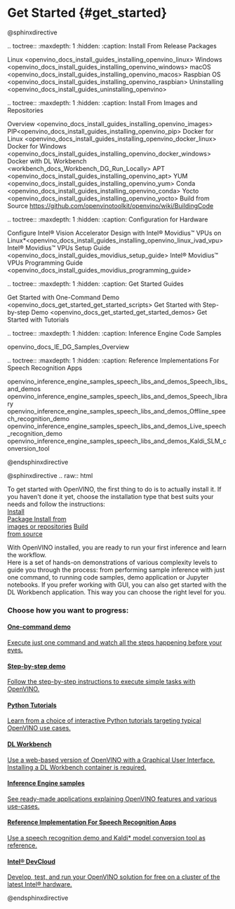 # Get Started {#get_started}

@sphinxdirective

.. toctree::
   :maxdepth: 1
   :hidden:
   :caption: Install From Release Packages
   
   Linux <openvino_docs_install_guides_installing_openvino_linux>
   Windows <openvino_docs_install_guides_installing_openvino_windows>
   macOS <openvino_docs_install_guides_installing_openvino_macos>
   Raspbian OS <openvino_docs_install_guides_installing_openvino_raspbian>
   Uninstalling <openvino_docs_install_guides_uninstalling_openvino>


.. toctree::
   :maxdepth: 1
   :hidden:
   :caption: Install From Images and Repositories
   
   Overview <openvino_docs_install_guides_installing_openvino_images>
   PIP<openvino_docs_install_guides_installing_openvino_pip>
   Docker for Linux <openvino_docs_install_guides_installing_openvino_docker_linux>
   Docker for Windows <openvino_docs_install_guides_installing_openvino_docker_windows>
   Docker with DL Workbench <workbench_docs_Workbench_DG_Run_Locally>
   APT <openvino_docs_install_guides_installing_openvino_apt>
   YUM <openvino_docs_install_guides_installing_openvino_yum>
   Conda <openvino_docs_install_guides_installing_openvino_conda>
   Yocto <openvino_docs_install_guides_installing_openvino_yocto>
   Build from Source <https://github.com/openvinotoolkit/openvino/wiki/BuildingCode>


.. toctree::
   :maxdepth: 1
   :hidden:
   :caption: Configuration for Hardware
   
   Configure Intel® Vision Accelerator Design with Intel® Movidius™ VPUs on Linux*<openvino_docs_install_guides_installing_openvino_linux_ivad_vpu>
   Intel® Movidius™ VPUs Setup Guide <openvino_docs_install_guides_movidius_setup_guide>
   Intel® Movidius™ VPUs Programming Guide <openvino_docs_install_guides_movidius_programming_guide>
   
.. toctree::
   :maxdepth: 1
   :hidden:
   :caption: Get Started Guides
   
   Get Started with One-Command Demo <openvino_docs_get_started_get_started_scripts>
   Get Started with Step-by-step Demo <openvino_docs_get_started_get_started_demos>
   Get Started with Tutorials <tutorials>

.. toctree::
   :maxdepth: 1
   :hidden:
   :caption: Inference Engine Code Samples

   openvino_docs_IE_DG_Samples_Overview


.. toctree::
   :maxdepth: 1
   :hidden:
   :caption: Reference Implementations For Speech Recognition Apps

   openvino_inference_engine_samples_speech_libs_and_demos_Speech_libs_and_demos
   openvino_inference_engine_samples_speech_libs_and_demos_Speech_library
   openvino_inference_engine_samples_speech_libs_and_demos_Offline_speech_recognition_demo
   openvino_inference_engine_samples_speech_libs_and_demos_Live_speech_recognition_demo
   openvino_inference_engine_samples_speech_libs_and_demos_Kaldi_SLM_conversion_tool

@endsphinxdirective
   
   
@sphinxdirective
.. raw:: html
    
   <link rel="stylesheet" type="text/css" href="_static/css/getstarted_style.css">
   <p id="GSG_introtext">To get started with OpenVINO, the first thing to do is to actually install it. If you haven't done it yet, choose the installation type that best suits   your needs and follow the instructions:<br />
     <a href="openvino_docs_install_guides_installing_openvino_linux.html" >Install<br /> Package </a>
     <a href="openvino_docs_install_guides_installing_openvino_images.html" >Install from <br /> images or repositories</a>
     <a href="https://github.com/openvinotoolkit/openvino/wiki/BuildingCode" >Build <br /> from source</a>
   </p>
   <div style="clear:both;"> </div>   
   <p>With OpenVINO installed, you are ready to run your first inference and learn the workflow. <br /> Here is a set of hands-on demonstrations of various complexity levels to    guide you through the process: from performing sample inference with just one command, to running code samples, demo application or Jupyter notebooks. If you prefer working   with  GUI, you can also get started with the DL Workbench application. This way you can choose the right level for you.<br /></p>
   
   <h3>Choose how you want to progress:</h3>
   
   <div id="GSG_nextstepchoice">
     <a href="openvino_docs_get_started_get_started_scripts.html" >
        <h4>One-command demo 		</h4>
        <p>Execute just one command and watch all the steps happening before your eyes. </p>
     </a>  		
     <a href="openvino_docs_get_started_get_started_demos.html" >
        <h4>Step-by-step demo		</h4>
        <p>Follow the step-by-step instructions to execute simple tasks with OpenVINO. </p>
     </a>
     <a href="tutorials.html" >
        <h4>Python Tutorials		</h4>
        <p>Learn from a choice of interactive Python tutorials targeting typical OpenVINO use cases.	</p>
     </a> 		
     <a href="workbench_docs_Workbench_DG_Introduction.html" >
        <h4>DL Workbench		</h4>
        <p>Use a web-based version of OpenVINO with a Graphical User Interface. Installing a DL Workbench container is required. </p>
     </a> 
     <a href="openvino_docs_IE_DG_Samples_Overview.html" >
        <h4>Inference Engine samples	</h4>
        <p>See ready-made applications explaining OpenVINO features and various use-cases.		</p>
     </a> 
     <a href="openvino_docs_IE_DG_Samples_Overview.html" >
        <h4>Reference Implementation For Speech Recognition Apps</h4>
        <p>Use a speech recognition demo and Kaldi* model conversion tool as reference. </p>
     </a>
     <a href="http://devcloud.intel.com/edge/" >
        <h4>Intel® DevCloud 	</h4>
        <p>Develop, test, and run your OpenVINO solution for free on a cluster of the latest Intel® hardware. </p>
     </a> 
   </div>
   <div style="clear:both;"> </div>
 
@endsphinxdirective